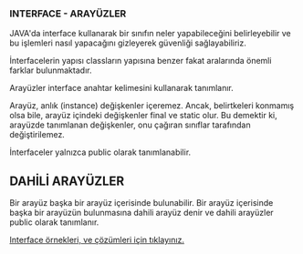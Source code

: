 ### INTERFACE - ARAYÜZLER​
JAVA'da interface kullanarak bir sınıfın neler yapabileceğini belirleyebilir ve bu işlemleri nasıl yapacağını gizleyerek güvenliği sağlayabiliriz. ​

İnterfacelerin yapısı classların yapısına benzer fakat aralarında önemli farklar bulunmaktadır.​

Arayüzler interface anahtar kelimesini kullanarak tanımlanır.​

Arayüz, anlık (instance) değişkenler içeremez. Ancak, belirtkeleri konmamış olsa bile, arayüz içindeki  değişkenler final ve static olur. Bu demektir ki, arayüzde tanımlanan değişkenler, onu çağıran sınıflar tarafından değiştirilemez.​

İnterfaceler yalnızca public olarak tanımlanabilir.​

## DAHİLİ ARAYÜZLER​
Bir arayüz başka bir arayüz içerisinde bulunabilir. Bir arayüz içerisinde başka bir arayüzün bulunmasına dahili arayüz denir ve dahili arayüzler public olarak tanımlanır.​

[Interface örnekleri, ve çözümleri için tıklayınız.](https://github.com/nisaefendioglu/Java-Tutorial/blob/main/Hafta%208/Arayuz1/src/arayuz1/Arayuz1.java)

